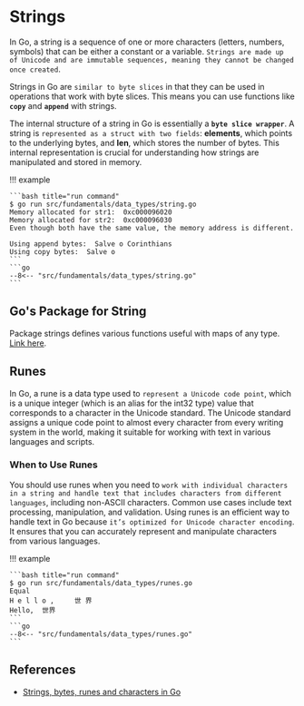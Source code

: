 # Strings

In Go, a string is a sequence of one or more characters (letters, numbers, symbols) that can be either a constant or a variable. `Strings are made up of Unicode and are immutable sequences, meaning they cannot be changed once created`.

Strings in Go are `similar to byte slices` in that they can be used in operations that work with byte slices. This means you can use functions like **`copy`** and **`append`** with strings.

The internal structure of a string in Go is essentially a **`byte slice wrapper`**. A string is `represented as a struct with two fields`: **elements**, which points to the underlying bytes, and **len**, which stores the number of bytes. This internal representation is crucial for understanding how strings are manipulated and stored in memory.

!!! example

    ```bash title="run command"
    $ go run src/fundamentals/data_types/string.go
    Memory allocated for str1:  0xc000096020
    Memory allocated for str2:  0xc000096030
    Even though both have the same value, the memory address is different.

    Using append bytes:  Salve o Corinthians
    Using copy bytes:  Salve o 
    ```
    ```go
    --8<-- "src/fundamentals/data_types/string.go"
    ```

## Go's Package for String

Package strings defines various functions useful with maps of any type. [Link here](https://pkg.go.dev/strings).

## Runes

In Go, a rune is a data type used to `represent a Unicode code point`, which is a unique integer (which is an alias for the int32 type) value that corresponds to a character in the Unicode standard. The Unicode standard assigns a unique code point to almost every character from every writing system in the world, making it suitable for working with text in various languages and scripts.

### When to Use Runes

You should use runes when you need to `work with individual characters in a string and handle text that includes characters from different languages`, including non-ASCII characters. Common use cases include text processing, manipulation, and validation. Using runes is an efficient way to handle text in Go because `it’s optimized for Unicode character encoding`. It ensures that you can accurately represent and manipulate characters from various languages.

!!! example

    ```bash title="run command"
    $ go run src/fundamentals/data_types/runes.go
    Equal
    H e l l o ,     世 界 
    Hello,  世界
    ```
    ```go
    --8<-- "src/fundamentals/data_types/runes.go"
    ```

## References

- [Strings, bytes, runes and characters in Go](https://go.dev/blog/strings)
